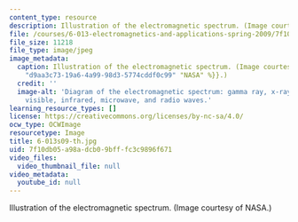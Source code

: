 ```yaml
---
content_type: resource
description: Illustration of the electromagnetic spectrum. (Image courtesy of NASA.)
file: /courses/6-013-electromagnetics-and-applications-spring-2009/7f10db05a98adcb09bfffc3c9896f671_6-013s09-th.jpg
file_size: 11218
file_type: image/jpeg
image_metadata:
  caption: Illustration of the electromagnetic spectrum. (Image courtesy of {{% resource_link
    "d9aa3c73-19a6-4a99-98d3-5774cddf0c99" "NASA" %}}.)
  credit: ''
  image-alt: 'Diagram of the electromagnetic spectrum: gamma ray, x-ray, ultraviolet,
    visible, infrared, microwave, and radio waves.'
learning_resource_types: []
license: https://creativecommons.org/licenses/by-nc-sa/4.0/
ocw_type: OCWImage
resourcetype: Image
title: 6-013s09-th.jpg
uid: 7f10db05-a98a-dcb0-9bff-fc3c9896f671
video_files:
  video_thumbnail_file: null
video_metadata:
  youtube_id: null
---
```

Illustration of the electromagnetic spectrum. (Image courtesy of NASA.)